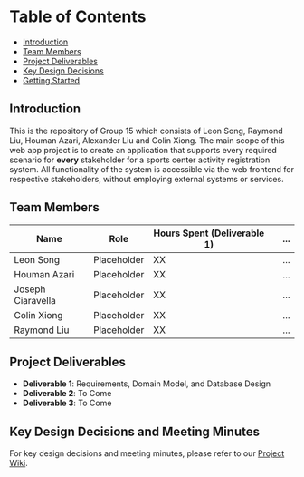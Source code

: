 # Table of Contents

- [Introduction](#introduction)
- [Team Members](#team-members)
- [Project Deliverables](#project-deliverables)
- [Key Design Decisions](#key-design-decisions)
- [Getting Started](#getting-started)

## Introduction <a name="introduction"></a>
This is the repository of Group 15 which consists of Leon Song, Raymond Liu, Houman Azari, Alexander Liu and Colin Xiong. The main scope of this web app project is to create an application that supports every required scenario for **every** stakeholder for a sports center activity registration system. All functionality of the system is  accessible via the web frontend for respective stakeholders, without employing external systems or services.

## Team Members <a name="team-members"></a>

| Name              | Role          | Hours Spent (Deliverable 1)|  | ... |
|-------------------|---------------|----------------------------|--|-----|
| Leon Song         | Placeholder   | XX                         |  | ... |
| Houman Azari      | Placeholder   | XX                         |  | ... |
| Joseph Ciaravella | Placeholder   | XX                         |  | ... |
| Colin Xiong       | Placeholder   | XX                         |  | ... |
| Raymond Liu       | Placeholder   | XX                         |  | ... |

## Project Deliverables <a name="project-deliverables"></a>

- **Deliverable 1**: Requirements, Domain Model, and Database Design
- **Deliverable 2**: To Come
- **Deliverable 3**: To Come

## Key Design Decisions and Meeting Minutes <a name="key-design-decisions"></a>

For key design decisions and meeting minutes, please refer to our [Project Wiki](Wiki).
